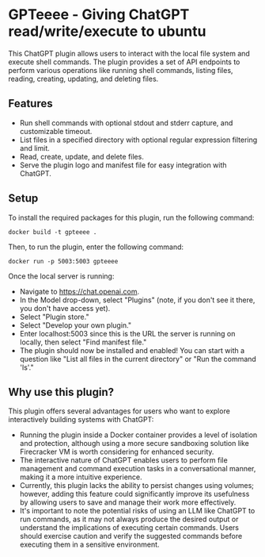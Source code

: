 # GPTeeee - Giving ChatGPT read/write/execute to ubuntu

This ChatGPT plugin allows users to interact with the local file system and execute shell commands. The plugin provides a set of API endpoints to perform various operations like running shell commands, listing files, reading, creating, updating, and deleting files.

## Features

- Run shell commands with optional stdout and stderr capture, and customizable timeout.
- List files in a specified directory with optional regular expression filtering and limit.
- Read, create, update, and delete files.
- Serve the plugin logo and manifest file for easy integration with ChatGPT.

## Setup

To install the required packages for this plugin, run the following command:

    docker build -t gpteeee .

Then, to run the plugin, enter the following command:

    docker run -p 5003:5003 gpteeee

Once the local server is running:

- Navigate to https://chat.openai.com.
- In the Model drop-down, select "Plugins" (note, if you don't see it there, you don't have access yet).
- Select "Plugin store."
- Select "Develop your own plugin."
- Enter localhost:5003 since this is the URL the server is running on locally, then select "Find manifest file."
- The plugin should now be installed and enabled! You can start with a question like "List all files in the current directory" or "Run the command 'ls'."

## Why use this plugin?

This plugin offers several advantages for users who want to explore interactively building systems with ChatGPT:

- Running the plugin inside a Docker container provides a level of isolation and protection, although using a more secure sandboxing solution like Firecracker VM is worth considering for enhanced security.
- The interactive nature of ChatGPT enables users to perform file management and command execution tasks in a conversational manner, making it a more intuitive experience.
- Currently, this plugin lacks the ability to persist changes using volumes; however, adding this feature could significantly improve its usefulness by allowing users to save and manage their work more effectively.
- It's important to note the potential risks of using an LLM like ChatGPT to run commands, as it may not always produce the desired output or understand the implications of executing certain commands. Users should exercise caution and verify the suggested commands before executing them in a sensitive environment.
